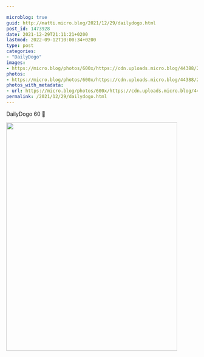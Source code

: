 ```yaml
---

microblog: true
guid: http://matti.micro.blog/2021/12/29/dailydogo.html
post_id: 1473928
date: 2021-12-29T21:11:21+0200
lastmod: 2022-09-12T10:00:34+0200
type: post
categories:
- "DailyDogo"
images:
- https://micro.blog/photos/600x/https://cdn.uploads.micro.blog/44388/2021/9fe00c6855.jpg
photos:
- https://micro.blog/photos/600x/https://cdn.uploads.micro.blog/44388/2021/9fe00c6855.jpg
photos_with_metadata:
- url: https://micro.blog/photos/600x/https://cdn.uploads.micro.blog/44388/2021/9fe00c6855.jpg
permalink: /2021/12/29/dailydogo.html
---
```

DailyDogo 60 🐶

<img src="https://micro.blog/photos/600x/https://blog.martin-haehnel.de/uploads/2021/9fe00c6855.jpg" width="450" height="600" alt="" />
